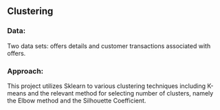 
## Clustering

### Data:

Two data sets: offers details and customer transactions associated with offers.

### Approach:

This project utilizes Sklearn to various clustering techniques including K-means and the relevant method for selecting number of clusters, namely the Elbow method and the Silhouette Coefficient.
